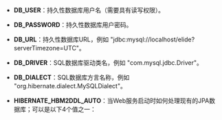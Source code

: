 - **DB_USER**：持久性数据库用户名（需要具有读写权限）。

- **DB_PASSWORD**：持久性数据库用户密码。

- **DB_URL**：持久性数据库URL，例如 "jdbc:mysql://localhost/elide?serverTimezone=UTC"。

- **DB_DRIVER**：SQL数据库驱动类名，例如 "com.mysql.jdbc.Driver"。

- **DB_DIALECT**：SQL数据库方言名称，例如 "org.hibernate.dialect.MySQLDialect"。

- **HIBERNATE_HBM2DDL_AUTO**：当Web服务启动时如何处理现有的JPA数据库；可以是以下4个值之一：